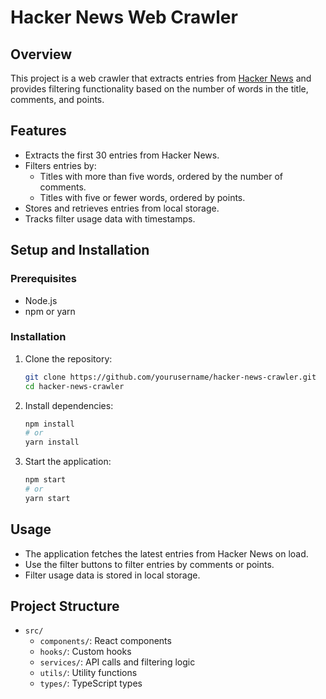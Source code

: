 # Hacker News Web Crawler

## Overview
This project is a web crawler that extracts entries from [Hacker News](https://news.ycombinator.com/) and provides filtering functionality based on the number of words in the title, comments, and points.

## Features
- Extracts the first 30 entries from Hacker News.
- Filters entries by:
    - Titles with more than five words, ordered by the number of comments.
    - Titles with five or fewer words, ordered by points.
- Stores and retrieves entries from local storage.
- Tracks filter usage data with timestamps.

## Setup and Installation

### Prerequisites
- Node.js
- npm or yarn

### Installation
1. Clone the repository:
    ```sh
    git clone https://github.com/yourusername/hacker-news-crawler.git
    cd hacker-news-crawler
    ```

2. Install dependencies:
    ```sh
    npm install
    # or
    yarn install
    ```

3. Start the application:
    ```sh
    npm start
    # or
    yarn start
    ```

## Usage
- The application fetches the latest entries from Hacker News on load.
- Use the filter buttons to filter entries by comments or points.
- Filter usage data is stored in local storage.

## Project Structure
- `src/`
    - `components/`: React components
    - `hooks/`: Custom hooks
    - `services/`: API calls and filtering logic
    - `utils/`: Utility functions
    - `types/`: TypeScript types

    
